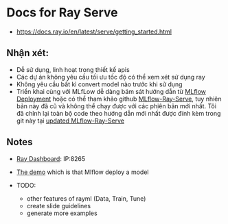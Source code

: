 # Docs for Ray Serve
- https://docs.ray.io/en/latest/serve/getting_started.html

## Nhận xét: 
* Dễ sử dụng, linh hoạt trong thiết kế apis  
* Các dự án không yêu cầu tối ưu tốc độ có thể xem xét sử dụng ray 
* Không yêu cầu bất kì convert model nào trước khi sử dụng 
* Triển khai cùng với MLfLow dễ dàng 
bám sát hướng dẫn từ [MLflow Deployment](https://mlflow.org/docs/latest/deployment/index.html)
hoặc có thể tham khảo github [MLflow-Ray-Serve](https://github.com/ray-project/mlflow-ray-serve/blob/main/README.md), tuy nhiên bản này đã cũ và không thể chạy được với các phiên bản mới nhất. Tôi đã chỉnh lại toàn bộ code theo hướng dẫn mới nhất được đính kèm trong git này tại [updated MLflow-Ray-Serve](https://github.com/data-science-general-1/serving-frameworks/tree/main/ray/mlflow-ray-serve)

## Notes

+ [Ray Dashboard](https://docs.ray.io/en/latest/serve/monitoring.html): IP:8265

+  [The demo](https://github.com/data-science-general-1/mlflow-docker-server/blob/main/samples/deploy%20model-%20with%20rayml.ipynb) which is that Mlflow deploy a model

+ TODO: 
   + other features of rayml (Data, Train, Tune)
   + create slide guidelines 
   + generate more examples  
